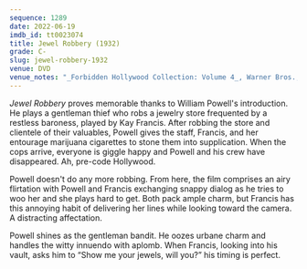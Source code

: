 ```yaml
---
sequence: 1289
date: 2022-06-19
imdb_id: tt0023074
title: Jewel Robbery (1932)
grade: C-
slug: jewel-robbery-1932
venue: DVD
venue_notes: "_Forbidden Hollywood Collection: Volume 4_, Warner Bros., 2012"
---
```


_Jewel Robbery_ proves memorable thanks to William Powell's introduction. He plays a gentleman thief who robs a jewelry store frequented by a restless baroness, played by Kay Francis. After robbing the store and clientele of their valuables, Powell gives the staff, Francis, and her entourage marijuana cigarettes to stone them into supplication. When the cops arrive, everyone is giggle happy and Powell and his crew have disappeared. Ah, pre-code Hollywood.

<!-- end -->

Powell doesn't do any more robbing. From here, the film comprises an airy flirtation with Powell and Francis exchanging snappy dialog as he tries to woo her and she plays hard to get. Both pack ample charm, but Francis has this annoying habit of delivering her lines while looking toward the camera. A distracting affectation.

Powell shines as the gentleman bandit. He oozes urbane charm and handles the witty innuendo with aplomb. When Francis, looking into his vault, asks him to “Show me your jewels, will you?” his timing is perfect.

